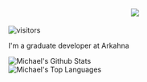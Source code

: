 <h1 align="center">
  <img src="https://readme-typing-svg.herokuapp.com?color=47A76B&size=30&width=500&center=true&lines=Hi%2C+I'm+Michael+Biesheuvel" />
</h1>

![visitors](https://visitor-badge.glitch.me/badge?page_id=michaelbish.michaelbish&left_color=grey&right_color=green)  

I'm a graduate developer at Arkahna

![Michael's Github Stats](https://github-readme-stats.vercel.app/api?username=michaelbish&show_icons=true&theme=vue-dark)  
![Michael's Top Languages](https://github-readme-stats.vercel.app/api/top-langs/?username=michaelbish&layout=compact&theme=vue-dark)  
